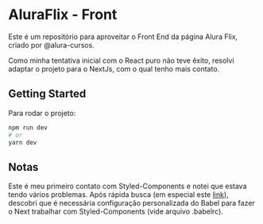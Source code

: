 # AluraFlix - Front
Este é um repositório para aproveitar o Front End da página Alura Flix, criado por @alura-cursos.

Como minha tentativa inicial com o React puro não teve êxito, resolvi adaptar o projeto para o NextJs, com o qual tenho mais contato.

## Getting Started

Para rodar o projeto:

```bash
npm run dev
# or
yarn dev
```
## Notas
Este é meu primeiro contato com Styled-Components e notei que estava tendo vários problemas. Após rápida busca (em especial este <a href="https://dev.to/aprietof/nextjs--styled-components-the-really-simple-guide----101c" target="_blank">link</a>), descobri que é necessária configuração personalizada do Babel para fazer o Next trabalhar com Styled-Components (vide arquivo .babelrc).